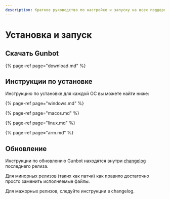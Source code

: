 ```yaml
---
description: Краткое руководство по настройке и запуску на всех поддерживаемых платформах.
---
```


# Установка и  запуск

## Скачать Gunbot

{% page-ref page="download.md" %}

## Инструкции по установке

Инструкцию по установке для каждой ОС вы можете найти ниже:

{% page-ref page="windows.md" %}

{% page-ref page="macos.md" %}

{% page-ref page="linux.md" %}

{% page-ref page="arm.md" %}

## Обновление

Инструкции по обновлению Gunbot находятся внутри [changelog](../../about/whats-new/) последнего релиза.

Для минорных релизов \(таких как патчи\) как правило достаточно просто заменить исполняемые файлы.

Для мажорных релизов, следуйте инструкции в changelog.

